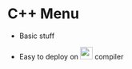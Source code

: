 # C++ Menu

- Basic stuff 

- Easy to deploy on [<img src="https://cdn.discordapp.com/attachments/814830039417880598/944948394835730432/640px-ISO_C2B2B_Logo.png" width="25"/>](https://www.onlinegdb.com/online_c++_compiler) compiler
